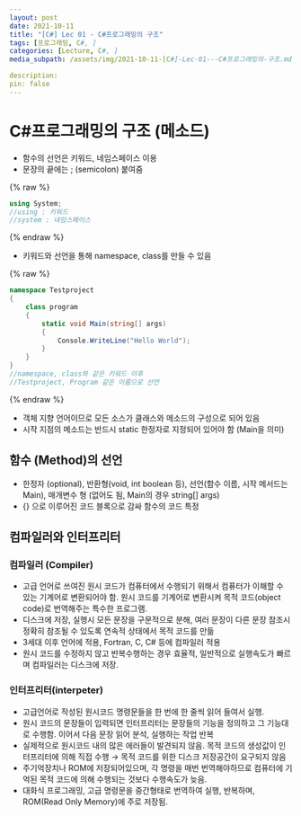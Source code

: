 ```yaml
---
layout: post
date: 2021-10-11
title: "[C#] Lec 01 - C#프로그래밍의 구조"
tags: [프로그래밍, C#, ]
categories: [Lecture, C#, ]
media_subpath: /assets/img/2021-10-11-[C#]-Lec-01---C#프로그래밍의-구조.md

description:  
pin: false
---
```



# C#프로그래밍의 구조 (메소드)

- 함수의 선언은 키워드, 네임스페이스 이용
- 문장의 끝에는 ; (semicolon) 붙여줌


{% raw %}
```c#
using System;
//using : 키워드
//system : 네임스페이스
```
{% endraw %}


- 키워드와 선언을 통해 namespace, class를 만들 수 있음


{% raw %}
```c#
namespace Testproject
{
	class program
	{
		static void Main(string[] args)
		{
			Console.WriteLine("Hello World");
		}
	}
}
//namespace, class와 같은 키워드 이후
//Testproject, Program 같은 이름으로 선언
```
{% endraw %}


- 객체 지향 언어이므로 모든 소스가 클래스와 메소드의 구성으로 되어 있음
- 시작 지점의 메소드는 반드시 static 한정자로 지정되어 있어야 함 (Main을 의미)

## 함수 (Method)의 선언

- 한정자 (optional), 반환형(void, int boolean 등), 선언(함수 이름, 시작 메서드는 Main), 매개변수 형 (없어도 됨, Main의 경우 string[] args)
- {} 으로 이루어진 코드 블록으로 감싸 함수의 코드 특정

## 컴파일러와 인터프리터


### 컴파일러 (Compiler)

- 고급 언어로 쓰여진 원시 코드가 컴퓨터에서 수행되기 위해서 컴퓨터가 이해할 수 있는 기계어로 변환되어야 함. 원시 코드를 기계어로 변환시켜 목적 코드(object code)로 번역해주는 특수한 프로그램.
- 디스크에 저장, 실행시 모든 문장을 구문적으로 분해, 여러 문장이 다른 문장 참조시 정확히 참조될 수 있도록 연속적 상태에서 목적 코드를 만듦
- 3세대 이후 언어에 적용, Fortran, C, C# 등에 컴파일러 적용
- 원시 코드를 수정하지 않고 반복수행하는 경우 효율적, 일반적으로 실행속도가 빠르며 컴파일러는 디스크에 저장.

### 인터프리터(interpeter)

- 고급언어로 작성된 원시코드 명령문들을 한 번에 한 줄씩 읽어 들여서 실행.
- 원시 코드의 문장들이 입력되면 인터프리터는 문장들의 기능을 정의하고 그 기능대로 수행함. 이어서 다음 문장 읽어 분석, 실행하는 작업 반복
- 실제적으로 원시코드 내의 많은 에러들이 발견되지 않음. 목적 코드의 생성값이 인터프리터에 의해 직접 수행 → 목적 코드를 위한 디스크 저장공간이 요구되지 않음
- 주기억장치나 ROM에 저장되어있으며, 각 명령을 매번 번역해야하므로 컴퓨터에 기억된 목적 코드에 의해 수행되는 것보다 수행속도가 늦음.
- 대화식 프로그래밍, 고급 명령문을 중간형태로 번역하여 실행, 반복하며, ROM(Read Only Memory)에 주로 저장됨.


<script>
  window.MathJax = {
    tex: {
      macros: {
        R: "\\mathbb{R}",
        N: "\\mathbb{N}",
        Z: "\\mathbb{Z}",
        Q: "\\mathbb{Q}",
        C: "\\mathbb{C}",
        proj: "\\operatorname{proj}",
        rank: "\\operatorname{rank}",
        im: "\\operatorname{im}",
        dom: "\\operatorname{dom}",
        codom: "\\operatorname{codom}",
        argmax: "\\operatorname*{arg\,max}",
        argmin: "\\operatorname*{arg\,min}"
      },
      tags: "ams",
      strict: false
    },
    options: {
      skipHtmlTags: ["script", "noscript", "style", "textarea", "pre"]
    }
  };
</script>
<script async src="https://cdn.jsdelivr.net/npm/mathjax@3/es5/tex-mml-chtml.js"></script>
